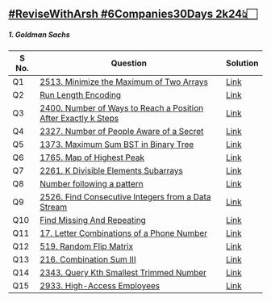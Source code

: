 <a href = "https://www.proelevate.in/dsa-practice/6-companies-30-days">#ReviseWithArsh #6Companies30Days 2k24👆🏻</a>
---
<h5>1. Goldman Sachs</h5>
<table>    
    <thead>
      <tr>
        <th>S No.</th>
        <th>Question</th>
        <th>Solution</th>
<!--         <th>Youtube</th> -->
      </tr>
    </thead>    
    <tbody>
      <tr>
        <td>Q1</td>
        <td><a href="https://leetcode.com/problems/minimize-the-maximum-of-two-arrays/description/">2513. Minimize the Maximum of Two Arrays</a></td>
        <td><a href="https://leetcode.com/problems/minimize-the-maximum-of-two-arrays/solutions/4495857/beats-100-goldman-sachs-easy-challenge/">Link</a></td>
<!--         <td><a href="https://youtu.be/LdGHlUU8m4w?si=Y11N7d0eTogBMBzo"</a>Click</td> -->
      </tr>            
      <tr>
        <td>Q2</td>
        <td><a href="https://www.geeksforgeeks.org/problems/run-length-encoding/1">Run Length Encoding</a></td>
        <td><a href="https://discuss.geeksforgeeks.org/comment/18ad2404-571a-48db-9b11-4a7a1acc4bb7/practice">Link</a></td>
<!--         <td><a href=""</a>Click</td> -->
     </tr>     
     <tr>
        <td>Q3</td>
        <td><a href="https://leetcode.com/problems/number-of-ways-to-reach-a-position-after-exactly-k-steps/description/">2400. Number of Ways to Reach a Position After Exactly k Steps</a></td>
        <td><a href="https://leetcode.com/problems/number-of-ways-to-reach-a-position-after-exactly-k-steps/solutions/4507867/beats-100-goldman-sachs-easy-challenge/">Link</a></td>
<!--         <td><a href=""</a>Click</td> -->
      </tr>
      <tr>
        <td>Q4</td>
        <td><a href="https://leetcode.com/problems/number-of-people-aware-of-a-secret/">2327. Number of People Aware of a Secret</a></td>
        <td><a href="https://leetcode.com/problems/number-of-people-aware-of-a-secret/solutions/3035749/goldman-sachs-adobe-well-explained-easy-challenge/">Link</a></td>
<!--         <td><a href=" ">Click</a></td> -->
      </tr>
      <tr>
        <td>Q5</td>
        <td><a href="https://leetcode.com/problems/maximum-sum-bst-in-binary-tree/description/">1373. Maximum Sum BST in Binary Tree</a></td>
        <td><a href="https://leetcode.com/problems/maximum-sum-bst-in-binary-tree/solutions/4511073/beats-99-of-users-goldman-sachs-easy-challenge/">Link</a></td>
<!--         <td><a href=" ">Click</a></td> -->
      </tr>
      <tr>
        <td>Q6</td>
        <td><a href="https://leetcode.com/problems/map-of-highest-peak/description/">1765. Map of Highest Peak</a></td>
        <td><a href="https://leetcode.com/problems/map-of-highest-peak/solutions/4512362/beats-96-of-users-goldman-sachs-easy-challenge/">Link</a></td>
<!--         <td><a href="">Link</a></td> -->
      </tr>
      <tr>
        <td>Q7</td>
        <td><a href="https://leetcode.com/problems/k-divisible-elements-subarrays/">2261. K Divisible Elements Subarrays
</a></td>
        <td><a href="https://leetcode.com/problems/k-divisible-elements-subarrays/solutions/4512426/beats-100-of-users-goldman-sachs-easy-challenge/">Link</a></td>
<!--         <td><a href=" ">Link</a></td> -->
      </tr>
      <tr>
        <td>Q8</td>
        <td><a href="https://www.geeksforgeeks.org/problems/number-following-a-pattern3126/1">Number following a pattern</a></td>
        <td><a href="https://discuss.geeksforgeeks.org/comment/0bb63398-8a79-47bd-afdc-f4c83e514366/practice">Link</a></td>
<!--         <td><a href=" ">Link</a></td> -->
      </tr>
      <tr>
        <td>Q9</td>
        <td><a href="https://leetcode.com/problems/find-consecutive-integers-from-a-data-stream/">2526. Find Consecutive Integers from a Data Stream</a></td>
        <td><a href="https://leetcode.com/problems/find-consecutive-integers-from-a-data-stream/solutions/4512567/beats-97-of-users-goldman-sachs-easy-challenge/">Link</a></td>
<!--         <td><a href=" ">Link</a></td> -->
      </tr>
      <tr>
        <td>Q10</td>
        <td><a href="https://www.geeksforgeeks.org/problems/find-missing-and-repeating2512/1">Find Missing And Repeating</a></td>
        <td><a href="https://discuss.geeksforgeeks.org/comment/73579204-15bd-41df-894d-adf9dfd8e7ff/practice">Link</a></td>
<!--         <td><a href=" ">Link</a></td> -->
      </tr>
      <tr>
        <td>Q11</td>
        <td><a href="https://leetcode.com/problems/letter-combinations-of-a-phone-number/description/">17. Letter Combinations of a Phone Number</a></td>
        <td><a href="https://leetcode.com/problems/letter-combinations-of-a-phone-number/solutions/4512687/beats-100-of-users-goldman-sachs-easy-challenge/">Link</a></td>
<!--         <td><a href=" ">Link</a></td> -->
      </tr>
      <tr>
        <td>Q12</td>
        <td><a href="https://leetcode.com/problems/random-flip-matrix/description/">519. Random Flip Matrix</a></td>
        <td><a href="https://leetcode.com/problems/random-flip-matrix/solutions/4512824/beats-99-of-users-goldman-sachs-easy-challenge/">Link</a></td>
<!--         <td><a href=" ">Link</a></td> -->
      </tr>
      <tr>
        <td>Q13</td>
        <td><a href="https://leetcode.com/problems/combination-sum-iii/description/">216. Combination Sum III</a></td>
        <td><a href="https://leetcode.com/problems/combination-sum-iii/solutions/2994199/3ms-goldman-sachs-easy-challenge/">Link</a></td>
<!--         <td><a href=" ">Link</a></td> -->
      </tr>
      <tr>
        <td>Q14</td>
        <td><a href="https://leetcode.com/problems/query-kth-smallest-trimmed-number/description/">2343. Query Kth Smallest Trimmed Number</a></td>
        <td><a href="https://leetcode.com/problems/query-kth-smallest-trimmed-number/solutions/3065543/goldman-sachs-adobe-easy-challenge/">Link</a></td>
<!--         <td><a href=" ">Link</a></td> -->
      </tr>
      <tr>
        <td>Q15</td>
        <td><a href="https://leetcode.com/problems/high-access-employees/description/">2933. High-Access Employees</a></td>
        <td><a href="https://leetcode.com/problems/high-access-employees/solutions/4513123/beats-92-of-users-goldman-sachs-easy-challenge/">Link</a></td>
<!--         <td><a href=" ">Link</a></td> -->
      </tr>
    </tbody>
  </table>
